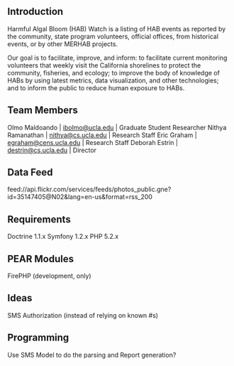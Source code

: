 Introduction
------------
Harmful Algal Bloom (HAB) Watch is a listing of HAB events as reported by the community, state program volunteers, official offices, from historical events, or by other MERHAB projects. 

Our goal is to facilitate, improve, and inform: to facilitate current monitoring volunteers that weekly visit the California shorelines to protect the community, fisheries, and ecology; to improve the body of knowledge of HABs by using latest metrics, data visualization, and other technologies; and to inform the public to reduce human exposure to HABs.

Team Members
------------
Olmo Maldoando | ibolmo@ucla.edu | Graduate Student Researcher
Nithya Ramanathan | nithya@cs.ucla.edu | Research Staff
Eric Graham | egraham@cens.ucla.edu | Research Staff
Deborah Estrin | destrin@cs.ucla.edu | Director

Data Feed
---------
feed://api.flickr.com/services/feeds/photos_public.gne?id=35147405@N02&lang=en-us&format=rss_200

Requirements
------------
Doctrine 1.1.x
Symfony 1.2.x
PHP 5.2.x

## PEAR Modules
FirePHP (development, only)

Ideas
-----
SMS Authorization (instead of relying on known #s)


Programming
-----------
Use SMS Model to do the parsing and Report generation?